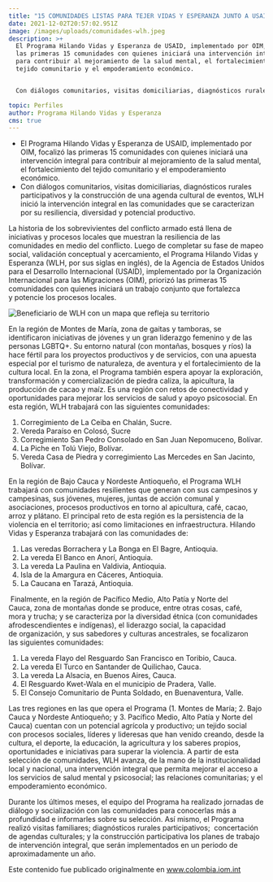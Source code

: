 ```yaml
---
title: "15 COMUNIDADES LISTAS PARA TEJER VIDAS Y ESPERANZA JUNTO A USAID Y OIM "
date: 2021-12-02T20:57:02.951Z
image: /images/uploads/comunidades-wlh.jpeg
description: >+
  El Programa Hilando Vidas y Esperanza de USAID, implementado por OIM, focalizó
  las primeras 15 comunidades con quienes iniciará una intervención integral
  para contribuir al mejoramiento de la salud mental, el fortalecimiento del
  tejido comunitario y el empoderamiento económico. 


  Con diálogos comunitarios, visitas domiciliarias, diagnósticos rurales participativos y la construcción de una agenda cultural de eventos, WLH inició la intervención integral en las comunidades que se caracterizan por su resiliencia, diversidad y potencial productivo. 

topic: Perfiles
author: Programa Hilando Vidas y Esperanza
cms: true
---
```

<!--StartFragment-->

* El Programa Hilando Vidas y Esperanza de USAID, implementado por OIM, focalizó las primeras 15 comunidades con quienes iniciará una intervención integral para contribuir al mejoramiento de la salud mental, el fortalecimiento del tejido comunitario y el empoderamiento económico.
* Con diálogos comunitarios, visitas domiciliarias, diagnósticos rurales participativos y la construcción de una agenda cultural de eventos, WLH inició la intervención integral en las comunidades que se caracterizan por su resiliencia, diversidad y potencial productivo.

La historia de los sobrevivientes del conflicto armado está llena de iniciativas y procesos locales que muestran la resiliencia de las comunidades en medio del conflicto. Luego de completar su fase de mapeo social, validación conceptual y acercamiento, el Programa Hilando Vidas y Esperanza (WLH, por sus siglas en inglés), de la Agencia de Estados Unidos para el Desarrollo Internacional (USAID), implementado por la Organización Internacional para las Migraciones (OIM), priorizó las primeras 15 comunidades con quienes iniciará un trabajo conjunto que fortalezca y potencie los procesos locales.  

![Beneficiario de WLH con un mapa que refleja su territorio](/images/uploads/imagen1.png "Beneficiario de WLH con un mapa que refleja su territorio")

En la región de Montes de María, zona de gaitas y tamboras, se identificaron iniciativas de jóvenes y un gran liderazgo femenino y de las personas LGBTQ+. Su entorno natural (con montañas, bosques y ríos) la hace fértil para los proyectos productivos y de servicios, con una apuesta especial por el turismo de naturaleza, de aventura y el fortalecimiento de la cultura local. En la zona, el Programa también espera apoyar la exploración, transformación y comercialización de piedra caliza, la apicultura, la producción de cacao y maíz. Es una región con retos de conectividad y oportunidades para mejorar los servicios de salud y apoyo psicosocial. En esta región, WLH trabajará con las siguientes comunidades:  

1. Corregimiento de La Ceiba en Chalán, Sucre.  
2. Vereda Paraíso en Colosó, Sucre 
3. Corregimiento San Pedro Consolado en San Juan Nepomuceno, Bolívar. 
4. La Piche en Tolú Viejo, Bolívar. 
5. Vereda Casa de Piedra y corregimiento Las Mercedes en San Jacinto, Bolívar.  

En la región de Bajo Cauca y Nordeste Antioqueño, el Programa WLH trabajará con comunidades resilientes que generan con sus campesinos y campesinas, sus jóvenes, mujeres, juntas de acción comunal y asociaciones, procesos productivos en torno al apicultura, café, cacao, arroz y plátano. El principal reto de esta región es la persistencia de la violencia en el territorio; así como limitaciones en infraestructura. Hilando Vidas y Esperanza trabajará con las comunidades de:  

1. Las veredas Borrachera y La Bonga en El Bagre, Antioquia. 
2. La vereda El Banco en Anorí, Antioquia. 
3. La vereda La Paulina en Valdivia, Antioquia.  
4. Isla de la Amargura en Cáceres, Antioquia. 
5. La Caucana en Tarazá, Antioquia.

 Finalmente, en la región de Pacífico Medio, Alto Patía y Norte del Cauca, zona de montañas donde se produce, entre otras cosas, café, mora y trucha; y se caracteriza por la diversidad étnica (con comunidades afrodescendientes e indígenas), el liderazgo social, la capacidad de organización, y sus sabedores y culturas ancestrales, se focalizaron las siguientes comunidades: 

1. La vereda Flayo del Resguardo San Francisco en Toribio, Cauca. 
2. La vereda El Turco en Santander de Quilichao, Cauca.  
3. La vereda La Alsacia, en Buenos Aires, Cauca.  
4. El Resguardo Kwet-Wala en el municipio de Pradera, Valle. 
5. El Consejo Comunitario de Punta Soldado, en Buenaventura, Valle.   

Las tres regiones en las que opera el Programa (1. Montes de María; 2. Bajo Cauca y Nordeste Antioqueño; y 3. Pacífico Medio, Alto Patía y Norte del Cauca) cuentan con un potencial agrícola y productivo; un tejido social con procesos sociales, líderes y lideresas que han venido creando, desde la cultura, el deporte, la educación, la agricultura y los saberes propios, oportunidades e iniciativas para superar la violencia. A partir de esta selección de comunidades, WLH avanza, de la mano de la institucionalidad local y nacional, una intervención integral que permita mejorar el acceso a los servicios de salud mental y psicosocial; las relaciones comunitarias; y el empoderamiento económico. 

Durante los últimos meses, el equipo del Programa ha realizado jornadas de diálogo y socialización con las comunidades para conocerlas más a profundidad e informarles sobre su selección. Así mismo, el Programa realizó visitas familiares; diagnósticos rurales participativos;  concertación de agendas culturales; y la construcción participativa los planes de trabajo de intervención integral, que serán implementados en un periodo de aproximadamente un año.

Este contenido fue publicado originalmente en www.colombia.iom.int

<!--EndFragment-->